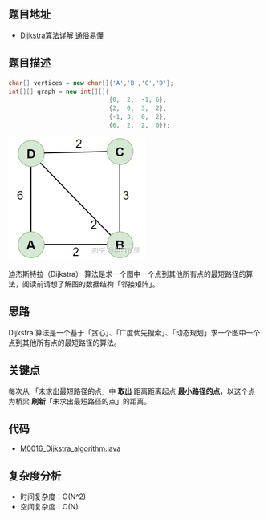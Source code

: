 <!--
 * @Date        : 2020-05-02 20:37:47
 * @LastEditors : anlzou
 * @Github      : https://github.com/anlzou
 * @LastEditTime: 2020-05-02 20:43:01
 * @FilePath    : \algorithm\templates\problems.md
 * @Describe    : 
 -->
## 题目地址

- [Dijkstra算法详解 通俗易懂](https://zhuanlan.zhihu.com/p/338414118)

## 题目描述
```java
char[] vertices = new char[]{'A','B','C','D'};
int[][] graph = new int[][]{
                            {0,  2,  -1, 6},
                            {2,  0,  3,  2},
                            {-1, 3,  0,  2},
                            {6,  2,  2,  0}};
```
![M0016](../../resource/img/M0016.jpg)

迪杰斯特拉（Dijkstra） 算法是求一个图中一个点到其他所有点的最短路径的算法，阅读前请想了解图的数据结构「邻接矩阵」。

## 思路
Dijkstra 算法是一个基于「贪心」、「广度优先搜索」、「动态规划」求一个图中一个点到其他所有点的最短路径的算法。

## 关键点
每次从 「未求出最短路径的点」中 **取出** 距离距离起点 **最小路径的点**，以这个点为桥梁 **刷新**「未求出最短路径的点」的距离。

## 代码
- [M0016_Dijkstra_algorithm.java](../../code/code_myself/M0016_Dijkstra_algorithm.java)

## 复杂度分析

- 时间复杂度：O(N^2)
- 空间复杂度：O(N)